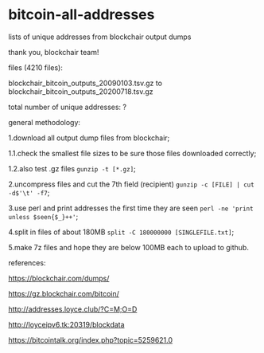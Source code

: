 # bitcoin-all-addresses
lists of unique addresses from blockchair output dumps

thank you, blockchair team!

files (4210 files):

blockchair_bitcoin_outputs_20090103.tsv.gz to blockchair_bitcoin_outputs_20200718.tsv.gz

total number of unique addresses: ?

general methodology:

1.download all output dump files from blockchair;

1.1.check the smallest file sizes to be sure those files downloaded correctly;

1.2.also test .gz files `gunzip -t [*.gz]`;

2.uncompress files and cut the 7th field (recipient) `gunzip -c [FILE] | cut -d$'\t' -f7`;

3.use perl and print addresses the first time they are seen `perl -ne 'print unless $seen{$_}++'`;

4.split in files of about 180MB `split -C 180000000 [SINGLEFILE.txt]`;

5.make 7z files and hope they are below 100MB each to upload to github.

references:

https://blockchair.com/dumps/

https://gz.blockchair.com/bitcoin/

http://addresses.loyce.club/?C=M;O=D

http://loyceipv6.tk:20319/blockdata

https://bitcointalk.org/index.php?topic=5259621.0

